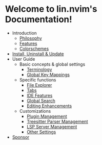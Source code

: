 <!-- markdownlint-disable MD001 MD013 MD034 MD033 MD051 MD026 -->

# Welcome to lin.nvim's Documentation!

- Introduction
  - [Philosophy](/philosophy.md)
  - [Features](/features.md)
  - [Colorschemes](/colorschemes.md)
- [Install, Uninstall & Update](/install.md)
- User Guide
  - Basic concepts & global settings
    - [Terminology](/user_guide/terminology.md)
    - [Global Key Mappings](/user_guide/global_key_mappings.md)
  - Specific functions
    - [File Explorer](/user_guide/file_explorer.md)
    - [Tabs](/user_guide/tabs.md)
    - [IDE Features](/user_guide/ide_features.md)
    - [Global Search](/user_guide/global_search.md)
    - [Editing Enhancements](/user_guide/editing_enhancements.md)
  - Customizations
    - [Plugin Management](/user_guide/plugin_management.md)
    - [Treesitter Parser Management](/user_guide/treesitter_parser_management.md)
    - [LSP Server Management](/user_guide/lsp_server_management.md)
    - [Other Settings](/user_guide/other_settings.md)
- [Sponsor](/sponsor.md)
